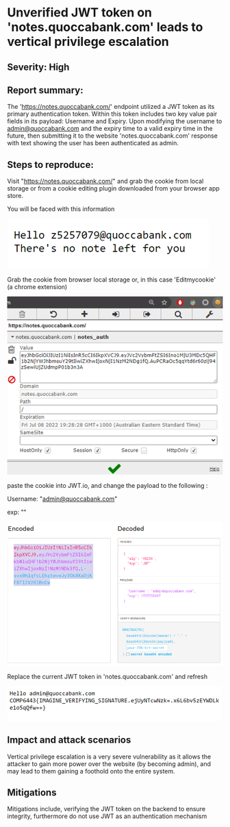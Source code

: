 # Unverified  JWT token on 'notes.quoccabank.com' leads to vertical privilege escalation

## Severity: High

## Report summary:

The 'https://notes.quoccabank.com/' endpoint utilized a JWT token as its primary authentication token. Within this token includes two key value pair fields in its payload: Username and Expiry. Upon modifying the username to admin@quoccabank.com and the expiry time to a valid expiry time in the future, then submitting it to the website 'notes.quoccabank.com' response with text showing the user has been authenticated as admin.

## Steps to reproduce:

Visit "https://notes.quoccabank.com/" and grab the cookie from local storage or from a cookie editing plugin downloaded from your browser app store.

You will be faced with this information

![image-20210708191401772](./images/notes1.png)

Grab the cookie from browser local storage or, in this case 'Editmycookie' (a chrome extension)



![image-20210708192840810](./images/notes2.png)

paste the cookie into JWT.io, and change the payload to the following :

Username: "admin@quoccabank.com"

exp: "<some valid time in the future>"

![image-20210708193039288](./images/notes3.png)

Replace the current JWT token in 'notes.quoccabank.com' and refresh

![image-20210708193259502](./images/notes4.png)

## Impact and attack scenarios

Vertical privilege escalation is a very severe vulnerability as it allows the attacker to gain more power over the website (by becoming admin), and may lead to them gaining a foothold onto the entire system.

## Mitigations

Mitigations include, verifying the JWT token on the backend to ensure integrity, furthermore do not use JWT as an authentication mechanism